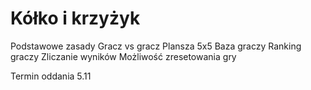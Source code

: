 # Kółko i krzyżyk
Podstawowe zasady
Gracz vs gracz
Plansza 5x5
Baza graczy
Ranking graczy
Zliczanie wyników 
Możliwość zresetowania gry

Termin oddania 5.11
